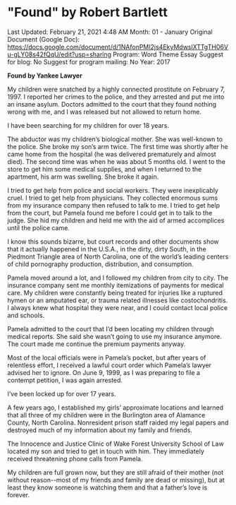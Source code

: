 # "Found" by Robert Bartlett

Last Updated: February 21, 2021 4:48 AM
Month: 01 - January
Original Document (Google Doc): https://docs.google.com/document/d/1NAfonPMI2js4EkyMdwslXTTgTH06Vu-gLY08s42fQqU/edit?usp=sharing
Program: Word Theme Essay
Suggest for blog: No
Suggest for program mailing: No
Year: 2017

**Found by Yankee Lawyer**

My children were snatched by a highly connected prostitute on February 7, 1997. I reported her crimes to the police, and they arrested and put me into an insane asylum. Doctors admitted to the court that they found nothing wrong with me, and I was released but not allowed to return home.

I have been searching for my children for over 18 years.

The abductor was my children’s biological mother. She was well-known to the police. She broke my son’s arm twice. The first time was shortly after he came home from the hospital (he was delivered prematurely and almost died). The second time was when he was about 5 months old. I went to the store to get him some medical supplies, and when I returned to the apartment, his arm was swelling. She broke it again.

I tried to get help from police and social workers. They were inexplicably cruel. I tried to get help from physicians. They collected enormous sums from my insurance company then refused to talk to me. I tried to get help from the court, but Pamela found me before I could get in to talk to the judge. She hid my children and held me with the aid of armed accomplices until the police came.

I know this sounds bizarre, but court records and other documents show that it actually happened in the U.S.A., in the dirty, dirty South, in the Piedmont Triangle area of North Carolina, one of the world’s leading centers of child pornography production, distribution, and consumption.

Pamela moved around a lot, and I followed my children from city to city. The insurance company sent me monthly itemizations of payments for medical care. My children were constantly being treated for injuries like a ruptured hymen or an amputated ear, or trauma related illnesses like costochondritis. I always knew what hospital they were near, and I could contact local police and schools.

Pamela admitted to the court that I’d been locating my children through medical reports. She said she wasn’t going to use my insurance anymore. The court made me continue the premium payments anyway.

Most of the local officials were in Pamela’s pocket, but after years of relentless effort, I received a lawful court order which Pamela’s lawyer advised her to ignore. On June 9, 1999, as I was preparing to file a contempt petition, I was again arrested.

I’ve been locked up for over 17 years.

A few years ago, I established my girls’ approximate locations and learned that all three of my children were in the Burlington area of Alamance County, North Carolina. Nonresident prison staff raided my legal papers and destroyed much of my information about my family and friends.

The Innocence and Justice Clinic of Wake Forest University School of Law located my son and tried to get in touch with him. They immediately received threatening phone calls from Pamela.

My children are full grown now, but they are still afraid of their mother (not without reason--most of my friends and family are dead or missing), but at least they know someone is watching them and that a father’s love is forever.